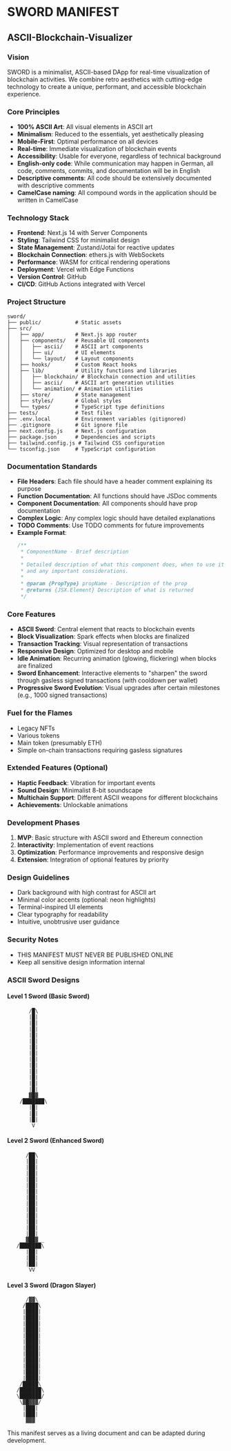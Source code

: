 # SWORD MANIFEST
## ASCII-Blockchain-Visualizer

### Vision
SWORD is a minimalist, ASCII-based DApp for real-time visualization of blockchain activities. We combine retro aesthetics with cutting-edge technology to create a unique, performant, and accessible blockchain experience.

### Core Principles
- **100% ASCII Art**: All visual elements in ASCII art
- **Minimalism**: Reduced to the essentials, yet aesthetically pleasing
- **Mobile-First**: Optimal performance on all devices
- **Real-time**: Immediate visualization of blockchain events
- **Accessibility**: Usable for everyone, regardless of technical background
- **English-only code**: While communication may happen in German, all code, comments, commits, and documentation will be in English
- **Descriptive comments**: All code should be extensively documented with descriptive comments
- **CamelCase naming**: All compound words in the application should be written in CamelCase

### Technology Stack
- **Frontend**: Next.js 14 with Server Components
- **Styling**: Tailwind CSS for minimalist design
- **State Management**: Zustand/Jotai for reactive updates
- **Blockchain Connection**: ethers.js with WebSockets
- **Performance**: WASM for critical rendering operations
- **Deployment**: Vercel with Edge Functions
- **Version Control**: GitHub
- **CI/CD**: GitHub Actions integrated with Vercel

### Project Structure
```
sword/
├── public/           # Static assets
├── src/
│   ├── app/          # Next.js app router
│   ├── components/   # Reusable UI components
│   │   ├── ascii/    # ASCII art components
│   │   ├── ui/       # UI elements
│   │   └── layout/   # Layout components
│   ├── hooks/        # Custom React hooks
│   ├── lib/          # Utility functions and libraries
│   │   ├── blockchain/ # Blockchain connection and utilities
│   │   ├── ascii/    # ASCII art generation utilities
│   │   └── animation/ # Animation utilities
│   ├── store/        # State management
│   ├── styles/       # Global styles
│   └── types/        # TypeScript type definitions
├── tests/            # Test files
├── .env.local        # Environment variables (gitignored)
├── .gitignore        # Git ignore file
├── next.config.js    # Next.js configuration
├── package.json      # Dependencies and scripts
├── tailwind.config.js # Tailwind CSS configuration
└── tsconfig.json     # TypeScript configuration
```

### Documentation Standards
- **File Headers**: Each file should have a header comment explaining its purpose
- **Function Documentation**: All functions should have JSDoc comments
- **Component Documentation**: All components should have prop documentation
- **Complex Logic**: Any complex logic should have detailed explanations
- **TODO Comments**: Use TODO comments for future improvements
- **Example Format**:
  ```typescript
  /**
   * ComponentName - Brief description
   * 
   * Detailed description of what this component does, when to use it,
   * and any important considerations.
   * 
   * @param {PropType} propName - Description of the prop
   * @returns {JSX.Element} Description of what is returned
   */
  ```

### Core Features
- **ASCII Sword**: Central element that reacts to blockchain events
- **Block Visualization**: Spark effects when blocks are finalized
- **Transaction Tracking**: Visual representation of transactions
- **Responsive Design**: Optimized for desktop and mobile
- **Idle Animation**: Recurring animation (glowing, flickering) when blocks are finalized
- **Sword Enhancement**: Interactive elements to "sharpen" the sword through gasless signed transactions (with cooldown per wallet)
- **Progressive Sword Evolution**: Visual upgrades after certain milestones (e.g., 1000 signed transactions)

### Fuel for the Flames
- Legacy NFTs
- Various tokens
- Main token (presumably ETH)
- Simple on-chain transactions requiring gasless signatures

### Extended Features (Optional)
- **Haptic Feedback**: Vibration for important events
- **Sound Design**: Minimalist 8-bit soundscape
- **Multichain Support**: Different ASCII weapons for different blockchains
- **Achievements**: Unlockable animations

### Development Phases
1. **MVP**: Basic structure with ASCII sword and Ethereum connection
2. **Interactivity**: Implementation of event reactions
3. **Optimization**: Performance improvements and responsive design
4. **Extension**: Integration of optional features by priority

### Design Guidelines
- Dark background with high contrast for ASCII art
- Minimal color accents (optional: neon highlights)
- Terminal-inspired UI elements
- Clear typography for readability
- Intuitive, unobtrusive user guidance

### Security Notes
- THIS MANIFEST MUST NEVER BE PUBLISHED ONLINE
- Keep all sensitive design information internal

### ASCII Sword Designs
#### Level 1 Sword (Basic Sword)
```
       /█\     
       |█|     
       |█|     
       |█|     
       |█|     
       |█|     
       |█|     
       |█|     
       |█|     
       |█|     
       |█|     
       |█|     
       |█|     
       |█|     
     __▓█▓__   
    /███████\  
       |█|     
       |█|     
       |█|     
        V      
```

#### Level 2 Sword (Enhanced Sword)
```
      /██\      
      |██|      
      |██|      
      |██|      
      |██|      
      |██|      
      |██|      
      |██|      
      |██|      
      |██|      
      |██|      
      |██|      
      |██|      
      |██|      
    __▓██▓__    
   /███████\   
      |██|      
      |██|      
      |██|      
       VV       
```

#### Level 3 Sword (Dragon Slayer)
```
      /▓▓\      
     /████\     
     |████|     
     |████|     
     |████|     
     |████|     
     |████|     
     |████|     
     |████|     
     |████|     
     |████|     
     |████|     
     |████|     
     |████|     
    /█████\    
   /███████\   
   \███████/   
    \▓█▓▓▓/    
     |███|     
     |███|     
      ▓▓▓      
```

This manifest serves as a living document and can be adapted during development. 